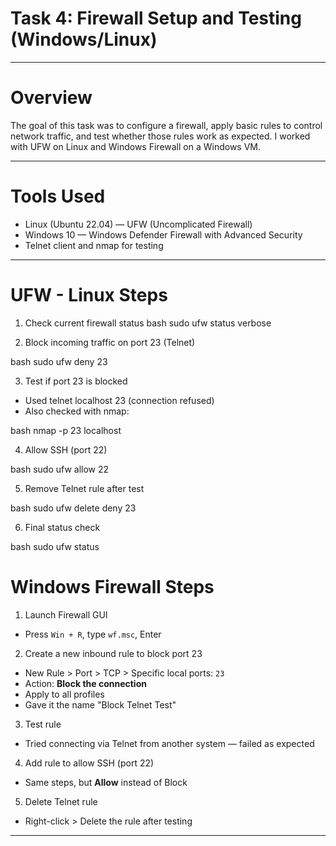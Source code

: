 # Task 4: Firewall Setup and Testing (Windows/Linux)
------------------------------------------------------------------------------------------------------------------------------------------------------------------------------------------------------------------------------------------------------------------------------------------------------------------------------------------------------------------------------------------------------------------------------------------
# Overview

The goal of this task was to configure a firewall, apply basic rules to control network traffic, and test whether those rules work as expected. I worked with UFW on Linux and Windows Firewall on a Windows VM.

--------------------------------------------------------------------------------------------------------------------------------------------------------------------------------------------------------------------

# Tools Used

- Linux (Ubuntu 22.04) — UFW (Uncomplicated Firewall)
- Windows 10 — Windows Defender Firewall with Advanced Security
- Telnet client and nmap for testing

-------------------------------------------------------------------------------------------------------------------------------------------------------------------------------------------------------------------

# UFW - Linux Steps

1. Check current firewall status
bash
                     sudo ufw status verbose


2. Block incoming traffic on port 23 (Telnet)

bash
                     sudo ufw deny 23


3. Test if port 23 is blocked

* Used telnet localhost 23 (connection refused)
* Also checked with nmap:

bash
                     nmap -p 23 localhost

4. Allow SSH (port 22)

bash
                    sudo ufw allow 22


5. Remove Telnet rule after test

bash
                   sudo ufw delete deny 23


6. Final status check

bash
                   sudo ufw status


# Windows Firewall Steps

1. Launch Firewall GUI

* Press `Win + R`, type `wf.msc`, Enter

2. Create a new inbound rule to block port 23

* New Rule > Port > TCP > Specific local ports: `23`
* Action: **Block the connection**
* Apply to all profiles
* Gave it the name "Block Telnet Test"

3. Test rule

* Tried connecting via Telnet from another system — failed as expected

4. Add rule to allow SSH (port 22)

* Same steps, but **Allow** instead of Block

5. Delete Telnet rule

* Right-click > Delete the rule after testing

--------------------------------------------------------------------------------------------------------------------------------------------------------------------------------------------------------------------


